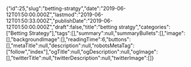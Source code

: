 {"id":25,"slug":"betting-stratgy","date":"2019-06-12T01:50:00.000Z","lastmod":"2019-06-12T01:50:33.000Z","publishDate":"2019-06-12T01:50:00.000Z","draft":false,"title":"betting stratgy","categories":["Betting Strategy"],"tags":[],"summary":null,"summaryBullets":[],"image":[],"backgroundImage":[],"readingTime":6,"buttons":[],"metaTitle":null,"description":null,"robotsMetaTag":["follow","index"],"ogTitle":null,"ogDescription":null,"ogImage":[],"twitterTitle":null,"twitterDescription":null,"twitterImage":[]}
